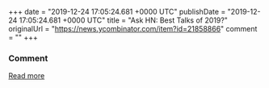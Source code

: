 
+++
date = "2019-12-24 17:05:24.681 +0000 UTC"
publishDate = "2019-12-24 17:05:24.681 +0000 UTC"
title = "Ask HN: Best Talks of 2019?"
originalUrl = "https://news.ycombinator.com/item?id=21858866"
comment = ""
+++

### Comment



[Read more](https://news.ycombinator.com/item?id=21858866)
